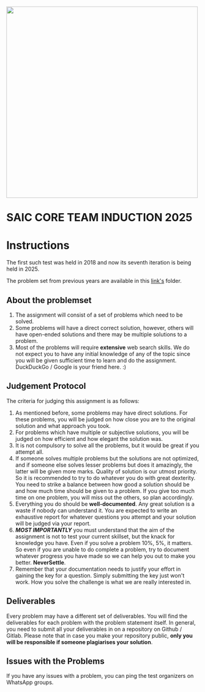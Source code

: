 # <img id="top" align="center"  src="https://github.com/saic-iitmandi/sysadmin-test/blob/main/SAIC.png" width=500><br><br> SAIC CORE TEAM INDUCTION 2025

# Instructions

The first such test was held in 2018 and now its seventh iteration is being held in 2025.

The problem set from previous years are available in this [link's](https://github.com/saic-iitmandi/sysadmin-test) folder.

## About the problemset

1. The assignment will consist of a set of problems which need to be solved.
2. Some problems will have a direct correct solution, however, others will have open-ended solutions and there may be multiple solutions to a problem.
3. Most of the problems will require **extensive** web search skills. We do not expect you to have any initial knowledge of any of the topic since you will be given sufficient time to learn and do the assignment. DuckDuckGo / Google is your friend here. :)

## Judgement Protocol

The criteria for judging this assignment is as follows:

1. As mentioned before, some problems may have direct solutions. For these problems, you will be judged on how close you are to the original solution and what approach you took.
2. For problems which have multiple or subjective solutions, you will be judged on how efficient and how elegant the solution was.
3. It is not compulsory to solve all the problems, but it would be great if you attempt all.
4. If someone solves multiple problems but the solutions are not optimized, and if someone else solves lesser problems but does it amazingly, the latter will be given more marks. Quality of solution is our utmost priority. So it is recommended to try to do whatever you do with great dexterity. You need to strike a balance between how good a solution should be and how much time should be given to a problem. If you give too much time on one problem, you will miss out the others, so plan accordingly.
5. Everything you do should be **well-documented**. Any great solution is a waste if nobody can understand it. You are expected to write an exhaustive report for whatever questions you attempt and your solution will be judged via your report.
6. **_MOST IMPORTANTLY_** you must understand that the aim of the assignment is not to test your current skillset, but the knack for knowledge you have. Even if you solve a problem 10%, 5%, it matters. So even if you are unable to do complete a problem, try to document whatever progress you have made so we can help you out to make you better. **NeverSettle**.
7. Remember that your documentation needs to justify your effort in gaining the key for a question. Simply submitting the key just won't work. How you solve the challenge is what we are really interested in.

## Deliverables

Every problem may have a different set of deliverables. You will find the deliverables for each problem with the problem statement itself. In general, you need to submit all your deliverables in on a repository on Github / Gitlab. Please note that in case you make your repository public, **only you will be responsible if someone plagiarises your solution**.

## Issues with the Problems

If you have any issues with a problem, you can ping the test organizers on WhatsApp groups.
